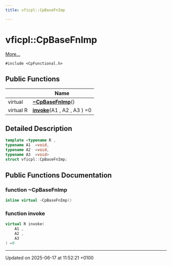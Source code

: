 ```yaml
---
title: vficpl::CpBaseFnImp

---
```


# vficpl::CpBaseFnImp



 [More...](#detailed-description)


`#include <CpFunctional.h>`

## Public Functions

|                | Name           |
| -------------- | -------------- |
| virtual | **[~CpBaseFnImp](structvficpl_1_1_cp_base_fn_imp.md#function-~cpbasefnimp)**() |
| virtual R | **[invoke](structvficpl_1_1_cp_base_fn_imp.md#function-invoke)**(A1 , A2 , A3 ) =0 |

## Detailed Description

```cpp
template <typename R ,
typename A1  =void,
typename A2  =void,
typename A3  =void>
struct vficpl::CpBaseFnImp;
```

## Public Functions Documentation

### function ~CpBaseFnImp

```cpp
inline virtual ~CpBaseFnImp()
```


### function invoke

```cpp
virtual R invoke(
    A1 ,
    A2 ,
    A3 
) =0
```


-------------------------------

Updated on 2025-06-17 at 11:52:21 +0100